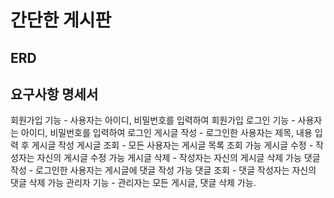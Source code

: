 # 간단한 게시판

## ERD

## 요구사항 명세서
회원가입 기능 - 사용자는 아이디, 비밀번호를 입력하여 회원가입
로그인 기능 - 사용자는 아이디, 비밀번호를 입력하여 로그인
게시글 작성 - 로그인한 사용자는 제목, 내용 입력 후 게시글 작성
게시글 조회 - 모든 사용자는 게시글 목록 조회 가능
게시글 수정 - 작성자는 자신의 게시글 수정 가능
게시글 삭제 - 작성자는 자신의 게시글 삭제 가능
댓글 작성 - 로그인한 사용자는 게시글에 댓글 작성 가능
댓글 조회 - 댓글 작성자는 자신의 댓글 삭제 가능
관리자 기능 - 관리자는 모든 게시글, 댓글 삭제 가능.
